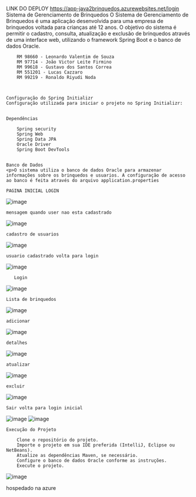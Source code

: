 LINK DO DEPLOY
https://app-java2brinquedos.azurewebsites.net/login
    Sistema de Gerenciamento de Brinquedos
   O Sistema de Gerenciamento de Brinquedos é uma aplicação desenvolvida para uma empresa de brinquedos voltada para crianças até 12 anos. O objetivo do sistema é permitir o cadastro, consulta, atualização e exclusão de brinquedos através de uma interface web,     utilizando o framework Spring Boot e o banco de dados Oracle.

    
    
        RM 98660 - Leonardo Valentim de Souza
        RM 97714 - João Victor Leite Firmino
        RM 99618 - Gustavo dos Santos Correa
        RM 551201 - Lucas Cazzaro
        RM 99219 - Ronaldo Riyudi Noda
        
    

    Configuração do Spring Initializr
    Configuração utilizada para iniciar o projeto no Spring Initializr:


    Dependências

        Spring security 
        Spring Web
        Spring Data JPA
        Oracle Driver
        Spring Boot DevTools
    

    Banco de Dados
    <p>O sistema utiliza o banco de dados Oracle para armazenar informações sobre os brinquedos e usuarios. A configuração de acesso ao banco é feita através do arquivo application.properties

    PAGINA INICIAL LOGIN
![image](https://github.com/user-attachments/assets/3f916bf7-69c9-4250-bff0-f547b6316ead)



    mensagem quando user nao esta cadastrado 
![image](https://github.com/user-attachments/assets/e0f86bee-22b3-40cb-92d5-04a8d4c07dc8)

    cadastro de usuarios 
![image](https://github.com/user-attachments/assets/5ca16362-63d1-4cd5-a974-a07cb348b4de)

    usuario cadastrado volta para login
![image](https://github.com/user-attachments/assets/38ed54d9-a1c3-4c9c-8cd6-5903d23f4527)


       Login
![image](https://github.com/user-attachments/assets/24af8d63-3737-4167-84be-83395d6adb2d)

    Lista de brinquedos
![image](https://github.com/user-attachments/assets/5301947a-3d83-4420-91ac-98fd00d6e619)


    adicionar
![image](https://github.com/user-attachments/assets/59ec2b02-defb-4a82-a011-47889ce2644d)

    detalhes
![image](https://github.com/user-attachments/assets/323a1bcb-16a7-4036-8608-b4b6dae2e0cb)

    atualizar
![image](https://github.com/user-attachments/assets/77fa131a-38fd-4f4a-9f8a-77486a0f7e3c)

    excluir 
![image](https://github.com/user-attachments/assets/ca972029-f4cf-41d4-a5f8-1212a2de5a14)

    Sair volta para login inicial
![image](https://github.com/user-attachments/assets/677796e9-6e84-4ecb-92e7-f0a4085e5bd5)
![image](https://github.com/user-attachments/assets/24e2ff46-d002-4759-93d2-8b92f71f60e2)




    Execução do Projeto
  
        Clone o repositório do projeto.
        Importe o projeto em sua IDE preferida (IntelliJ, Eclipse ou NetBeans).
        Atualize as dependências Maven, se necessário.
        Configure o banco de dados Oracle conforme as instruções.
        Execute o projeto.
![image](https://github.com/user-attachments/assets/35e28be1-a06b-4bfe-a945-1ffb5adfd78e)

hospedado na azure
